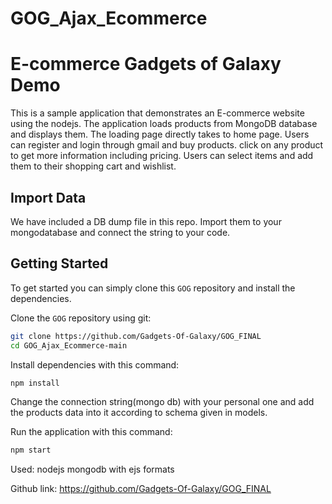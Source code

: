 # GOG_Ajax_Ecommerce
# E-commerce Gadgets of Galaxy Demo

This is a sample application that demonstrates an E-commerce website using the nodejs. The application loads 
products from MongoDB database and displays them. The loading page directly takes to home page. Users can register
and login through gmail and buy products. click on any product to get more information including pricing. Users can select items and 
add them to their shopping cart and wishlist.

## Import Data
We have included a DB dump file in this repo. Import them to your mongodatabase and connect the string to your code.

## Getting Started
To get started  you can simply clone this `GOG` repository and install the dependencies.

Clone the `GOG` repository using git:

```bash
git clone https://github.com/Gadgets-Of-Galaxy/GOG_FINAL
cd GOG_Ajax_Ecommerce-main
```

Install dependencies with this command:
```bash
npm install
```

Change the connection string(mongo db) with your personal one and add the products data into it according to schema given in models.

Run the application with this command:
```bash
npm start
```
Used:
nodejs
mongodb
with ejs formats


Github link: https://github.com/Gadgets-Of-Galaxy/GOG_FINAL



